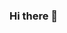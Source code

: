 ### Hi there 👋

<!--
**ornellaolivastri/ornellaolivastri** is a ✨ _special_ ✨ repository because its `README.md` (this file) appears on your GitHub profile.

Here are some ideas to get you started:

 🔭 I’m currently working on two projects: one based on java and the other in python
 🌱 I’m currently learning lots of things shown in my repositories
 👯 I’m looking to collaborate on projects related to learning, time management and efficient-organization
-->
